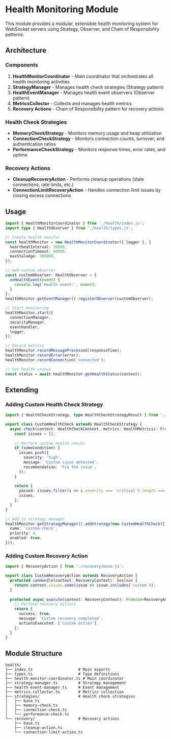 # Health Monitoring Module

This module provides a modular, extensible health monitoring system for WebSocket servers using Strategy, Observer, and Chain of Responsibility patterns.

## Architecture

### Components

1. **HealthMonitorCoordinator** - Main coordinator that orchestrates all health monitoring activities
2. **StrategyManager** - Manages health check strategies (Strategy pattern)
3. **HealthEventManager** - Manages health event observers (Observer pattern)
4. **MetricsCollector** - Collects and manages health metrics
5. **Recovery Actions** - Chain of Responsibility pattern for recovery actions

### Health Check Strategies

- **MemoryCheckStrategy** - Monitors memory usage and heap utilization
- **ConnectionCheckStrategy** - Monitors connection counts, turnover, and authentication ratios
- **PerformanceCheckStrategy** - Monitors response times, error rates, and uptime

### Recovery Actions

- **CleanupRecoveryAction** - Performs cleanup operations (stale connections, rate limits, etc.)
- **ConnectionLimitRecoveryAction** - Handles connection limit issues by closing excess connections

## Usage

```typescript
import { HealthMonitorCoordinator } from './health/index.js';
import type { HealthObserver } from './health/types.js';

// Create health monitor
const healthMonitor = new HealthMonitorCoordinator({ logger }, {
  heartbeatInterval: 30000,
  connectionTimeout: 60000,
  maxStaleAge: 300000,
});

// Add custom observer
const customObserver: HealthObserver = {
  onHealthEvent(event) {
    console.log('Health event:', event);
  }
};
healthMonitor.getEventManager().registerObserver(customObserver);

// Start monitoring
healthMonitor.start({
  connectionManager,
  securityManager,
  eventHandler,
  logger,
});

// Record metrics
healthMonitor.recordMessageProcessed(responseTime);
healthMonitor.recordError(error);
healthMonitor.recordConnection('connected');

// Get health status
const status = await healthMonitor.getHealthStatus(context);
```

## Extending

### Adding Custom Health Check Strategy

```typescript
import { HealthCheckStrategy, type HealthCheckStrategyResult } from './strategies/base.js';

export class CustomHealthCheck extends HealthCheckStrategy {
  async check(context: HealthCheckContext, metrics: HealthMetrics): Promise<HealthCheckStrategyResult> {
    const issues = [];
    
    // Perform custom health checks
    if (someCondition) {
      issues.push({
        severity: 'high',
        message: 'Custom issue detected',
        recommendation: 'Fix the issue',
      });
    }
    
    return {
      passed: issues.filter(i => i.severity === 'critical').length === 0,
      issues,
    };
  }
}

// Add to strategy manager
healthMonitor.getStrategyManager().addStrategy(new CustomHealthCheck({
  name: 'custom-check',
  priority: 4,
  enabled: true,
}));
```

### Adding Custom Recovery Action

```typescript
import { RecoveryAction } from './recovery/base.js';

export class CustomRecoveryAction extends RecoveryAction {
  protected canHandle(context: RecoveryContext): boolean {
    return context.issues.some(issue => issue.includes('custom'));
  }
  
  protected async execute(context: RecoveryContext): Promise<RecoveryActionResult> {
    // Perform recovery actions
    return {
      success: true,
      message: 'Custom recovery completed',
      actionsExecuted: ['custom action'],
    };
  }
}
```

## Module Structure

```
health/
├── index.ts                    # Main exports
├── types.ts                    # Type definitions
├── health-monitor-coordinator.ts # Main coordinator
├── strategy-manager.ts         # Strategy management
├── health-event-manager.ts     # Event management
├── metrics-collector.ts        # Metrics collection
├── strategies/                 # Health check strategies
│   ├── base.ts
│   ├── memory-check.ts
│   ├── connection-check.ts
│   └── performance-check.ts
└── recovery/                   # Recovery actions
    ├── base.ts
    ├── cleanup-action.ts
    └── connection-limit-action.ts
```